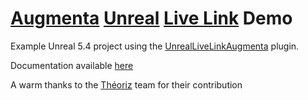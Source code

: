 # [Augmenta](https://www.augmenta.tech) [Unreal](https://www.unrealengine.com) [Live Link](https://docs.unrealengine.com/5.4/en-US/live-link-in-unreal-engine/) Demo

Example Unreal 5.4 project using the [UnrealLiveLinkAugmenta](https://www.unrealengine.com/marketplace/en-US/product/live-link-augmenta) plugin.

Documentation available [here](https://docs.augmenta.tech)

A warm thanks to the [Théoriz](https://theoriz.com) team for their contribution
